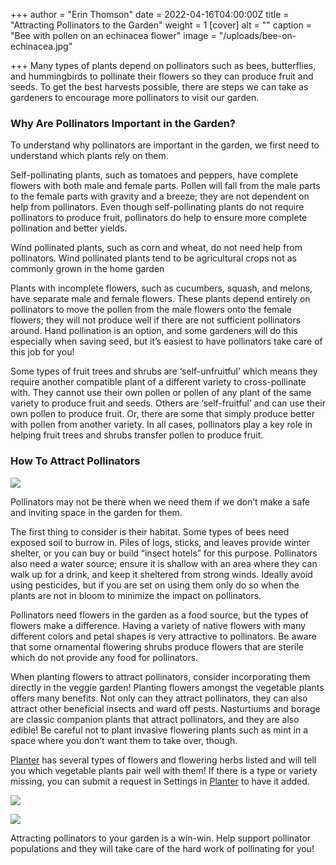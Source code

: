 +++
author = "Erin Thomson"
date = 2022-04-16T04:00:00Z
title = "Attracting Pollinators to the Garden"
weight = 1
[cover]
alt = ""
caption = "Bee with pollen on an echinacea flower"
image = "/uploads/bee-on-echinacea.jpg"

+++
Many types of plants depend on pollinators such as bees, butterflies, and hummingbirds to pollinate their flowers so they can produce fruit and seeds. To get the best harvests possible, there are steps we can take as gardeners to encourage more pollinators to visit our garden.

### Why Are Pollinators Important in the Garden?

To understand why pollinators are important in the garden, we first need to understand which plants rely on them.

Self-pollinating plants, such as tomatoes and peppers, have complete flowers with both male and female parts. Pollen will fall from the male parts to the female parts with gravity and a breeze; they are not dependent on help from pollinators. Even though self-pollinating plants do not require pollinators to produce fruit, pollinators do help to ensure more complete pollination and better yields.

Wind pollinated plants, such as corn and wheat, do not need help from pollinators. Wind pollinated plants tend to be agricultural crops not as commonly grown in the home garden

Plants with incomplete flowers, such as cucumbers, squash, and melons, have separate male and female flowers. These plants depend entirely on pollinators to move the pollen from the male flowers onto the female flowers; they will not produce well if there are not sufficient pollinators around. Hand pollination is an option, and some gardeners will do this especially when saving seed, but it’s easiest to have pollinators take care of this job for you!

Some types of fruit trees and shrubs are ‘self-unfruitful’ which means they require another compatible plant of a different variety to cross-pollinate with. They cannot use their own pollen or pollen of any plant of the same variety to produce fruit and seeds. Others are ‘self-fruitful’ and can use their own pollen to produce fruit. Or, there are some that simply produce better with pollen from another variety. In all cases, pollinators play a key role in helping fruit trees and shrubs transfer pollen to produce fruit.

### How To Attract Pollinators

![](/uploads/flower-meadow.jpg)

Pollinators may not be there when we need them if we don’t make a safe and inviting space in the garden for them.

The first thing to consider is their habitat. Some types of bees need exposed soil to burrow in. Piles of logs, sticks, and leaves provide winter shelter, or you can buy or build “insect hotels” for this purpose. Pollinators also need a water source; ensure it is shallow with an area where they can walk up for a drink, and keep it sheltered from strong winds. Ideally avoid using pesticides, but if you are set on using them only do so when the plants are not in bloom to minimize the impact on pollinators.

Pollinators need flowers in the garden as a food source, but the types of flowers make a difference. Having a variety of native flowers with many different colors and petal shapes is very attractive to pollinators. Be aware that some ornamental flowering shrubs produce flowers that are sterile which do not provide any food for pollinators.

When planting flowers to attract pollinators, consider incorporating them directly in the veggie garden! Planting flowers amongst the vegetable plants offers many benefits. Not only can they attract pollinators, they can also attract other beneficial insects and ward off pests. Nasturtiums and borage are classic companion plants that attract pollinators, and they are also edible! Be careful not to plant invasive flowering plants such as mint in a space where you don’t want them to take over, though.

[Planter](https://planter.garden/) has several types of flowers and flowering herbs listed and will tell you which vegetable plants pair well with them! If there is a type or variety missing, you can submit a request in Settings in [Planter](https://planter.garden/) to have it added.

![](/uploads/nastursiums-screenshot.jpg)

![](/uploads/nastursiums-screenshot2.jpg)

Attracting pollinators to your garden is a win-win. Help support pollinator populations and they will take care of the hard work of pollinating for you!
